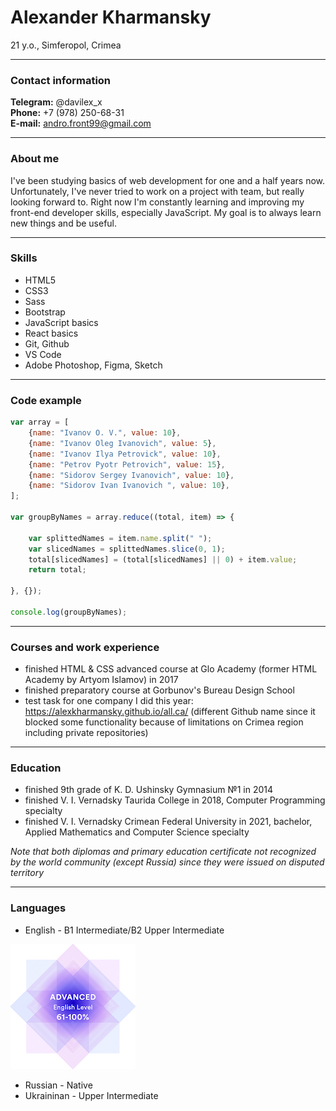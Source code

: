 # Alexander Kharmansky
21 y.o., Simferopol, Crimea

***

### Contact information

__Telegram:__ @davilex_x  
__Phone:__ +7 (978) 250-68-31  
__E-mail:__ andro.front99@gmail.com

***

### About me

I've been studying basics of web development for one and a half years now. Unfortunately, I've never tried to work on a project with team, but really looking forward to. Right now I'm constantly learning and improving my front-end developer skills, especially JavaScript. My goal is to always learn new things and be useful.

***

### Skills
* HTML5
* CSS3
* Sass
* Bootstrap
* JavaScript basics
* React basics
* Git, Github
* VS Code
* Adobe Photoshop, Figma, Sketch

***

### Code example

```javascript
var array = [
    {name: "Ivanov O. V.", value: 10},
    {name: "Ivanov Oleg Ivanovich", value: 5},
    {name: "Ivanov Ilya Petrovick", value: 10},
    {name: "Petrov Pyotr Petrovich", value: 15},
    {name: "Sidorov Sergey Ivanovich", value: 10},
    {name: "Sidorov Ivan Ivanovich ", value: 10},
];

var groupByNames = array.reduce((total, item) => {

    var splittedNames = item.name.split(" ");
    var slicedNames = splittedNames.slice(0, 1);
    total[slicedNames] = (total[slicedNames] || 0) + item.value;
    return total;

}, {});

console.log(groupByNames);
```

***

### Courses and work experience
* finished HTML & CSS advanced course at Glo Academy (former HTML Academy by Artyom Islamov) in 2017
* finished preparatory course at Gorbunov's Bureau Design School
* test task for one company I did this year: https://alexkharmansky.github.io/all.ca/ (different Github name since it blocked some functionality because of limitations on Crimea region including private repositories)

***

### Education
* finished 9th grade of K. D. Ushinsky Gymnasium №1 in 2014
* finished V. I. Vernadsky Taurida College in 2018, Computer Programming specialty
* finished V. I. Vernadsky Crimean Federal University in 2021, bachelor, Applied Mathematics and Computer Science specialty  


_Note that both diplomas and primary education certificate not recognized by the world community (except Russia) since they were issued on disputed territory_

***

### Languages
* English - B1 Intermediate/B2 Upper Intermediate   


![advanced english level](img/EFSET.png)   


* Russian - Native
* Ukraininan - Upper Intermediate